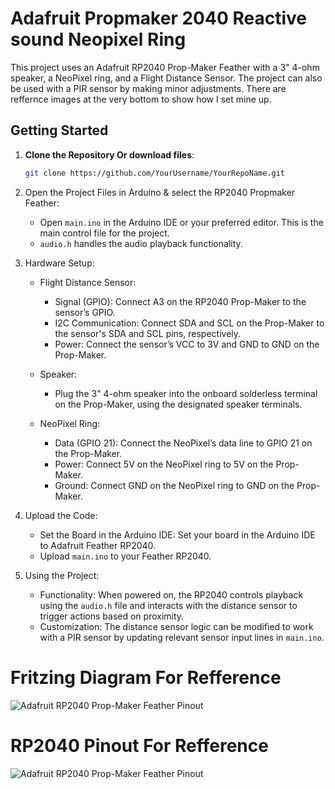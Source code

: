 # Adafruit Propmaker 2040 Reactive sound Neopixel Ring

This project uses an Adafruit RP2040 Prop-Maker Feather with a 3" 4-ohm speaker, a NeoPixel ring, and a Flight Distance Sensor. The project can also be used with a PIR sensor by making minor adjustments. There are reffernce images at the very bottom to show how I set mine up.

## Getting Started

1. **Clone the Repository Or download files**:
   
   ```bash
   git clone https://github.com/YourUsername/YourRepoName.git

2. Open the Project Files in Arduino & select the RP2040 Propmaker Feather:
   - Open `main.ino` in the Arduino IDE or your preferred editor. This is the main control file for the project.
   - `audio.h` handles the audio playback functionality.

3. Hardware Setup:
   - Flight Distance Sensor:
     - Signal (GPIO): Connect A3 on the RP2040 Prop-Maker to the sensor’s GPIO.
     - I2C Communication: Connect SDA and SCL on the Prop-Maker to the sensor's SDA and SCL pins, respectively.
     - Power: Connect the sensor’s VCC to 3V and GND to GND on the Prop-Maker.
   
   - Speaker: 
     - Plug the 3" 4-ohm speaker into the onboard solderless terminal on the Prop-Maker, using the designated speaker terminals.
   
   - NeoPixel Ring:
     - Data (GPIO 21): Connect the NeoPixel’s data line to GPIO 21 on the Prop-Maker.
     - Power: Connect 5V on the NeoPixel ring to 5V on the Prop-Maker.
     - Ground: Connect GND on the NeoPixel ring to GND on the Prop-Maker.

4. Upload the Code:
   - Set the Board in the Arduino IDE: Set your board in the Arduino IDE to Adafruit Feather RP2040.
   - Upload `main.ino` to your Feather RP2040.

5. Using the Project:
   - Functionality: When powered on, the RP2040 controls playback using the `audio.h` file and interacts with the distance sensor to trigger actions based on proximity.
   - Customization: The distance sensor logic can be modified to work with a PIR sensor by updating relevant sensor input lines in `main.ino`.
  

# Fritzing Diagram For Refference

![Adafruit RP2040 Prop-Maker Feather Pinout](https://github.com/LordTenderBacon/Adafruit-Prop-Maker-RP2040-Halloween-Reactive-Light-Sound/blob/88aaac8bb561947d840b6064d47570c3e6d90e98/Images/propmaker2040_bb.png)

# RP2040 Pinout For Refference
![Adafruit RP2040 Prop-Maker Feather Pinout](https://github.com/LordTenderBacon/Adafruit-Prop-Maker-RP2040-Halloween-Reactive-Light-Sound/blob/842d7c6e3f693a8c098c2a4269f08d43491ea645/Images/adafruit_products_Adafruit_RP2040_Prop-Maker_Feather_PrettyPins.png)
